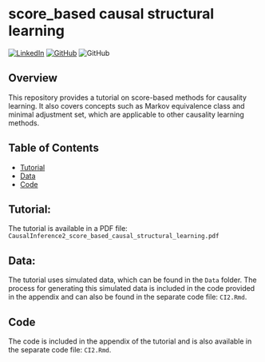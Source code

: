 # score_based causal structural learning
[![LinkedIn](https://img.shields.io/badge/-LinkedIn-black.svg?style=for-the-badge&logo=linkedin&colorB=555)](https://www.linkedin.com/in/yufang-w-1295881b5/) [![GitHub](https://img.shields.io/badge/GitHub-100000?style=for-the-badge&logo=github&logoColor=white&colorB=555)](https://github.com/Yufanggg) <img alt="GitHub" src="https://img.shields.io/github/license/bopith/UnicornCompanies?style=for-the-badge"> 


## Overview
This repository provides a tutorial on score-based methods for causality learning. It also covers concepts such as Markov equivalence class and minimal adjustment set, which are applicable to other causality learning methods.


## Table of Contents
- [Tutorial](#tutorial)
- [Data](#data)
- [Code](#code)


## Tutorial:
The tutorial is available in a PDF file: 
`CausalInference2_score_based_causal_structural_learning.pdf`

## Data:
The tutorial uses simulated data, which can be found in the `Data` folder. The process for generating this simulated data is included in the code provided in the appendix and can also be found in the separate code file: `CI2.Rmd`.


## Code
The code is included in the appendix of the tutorial and is also available in the separate code file: `CI2.Rmd`.
